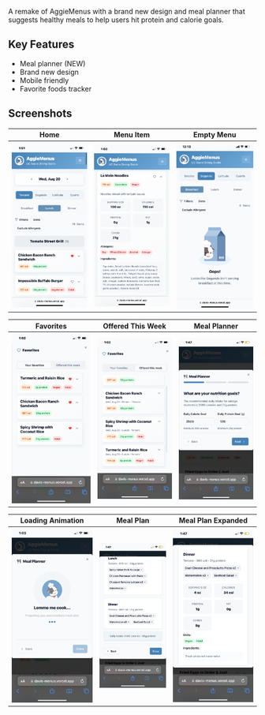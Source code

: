 A remake of AggieMenus with a brand new design and meal planner that suggests healthy meals
to help users hit protein and calorie goals.

## Key Features
- Meal planner (NEW)
- Brand new design
- Mobile friendly
- Favorite foods tracker

## Screenshots

| Home | Menu Item | Empty Menu |
|--------------|--------------|--------------|
|![Screenshot 1](./screenshots/home-page.jpg)|![Screenshot 2](./screenshots/menu-item.png)|![Screenshot 3](./screenshots/empty-menu.png)|

| Favorites | Offered This Week | Meal Planner |
|--------------|--------------|--------------|
|![Screenshot 4](./screenshots/favorites.png)|![Screenshot 5](./screenshots/offered-this-week.png)|![Screenshot 6](./screenshots/meal-planner-step-1.png)|

| Loading Animation | Meal Plan | Meal Plan Expanded |
|--------------|--------------|--------------|
|![Screenshot 7](./screenshots/meal-planner-loading.png)|![Screenshot 8](./screenshots/meal-plan.png)|![Screenshot 9](./screenshots/meal-plan-expanded.png)|